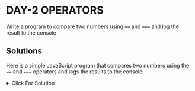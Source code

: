# DAY-2 OPERATORS

Write a program to compare two numbers using `==` and `===` and log the result to the console

## Solutions

Here is a simple JavaScript program that compares two numbers using the `==` and `===` operators and logs the results to the console:

<details>
  <summary>Click For Solution</summary>

```JS
// Define two numbers
let number1 = 10;
let number2 = '10';

// Compare the numbers using ==
let isEqual = number1 == number2;

// Compare the numbers using ===
let isStrictlyEqual = number1 === number2;

// Log the results to the console
console.log(number1 + " == " + number2 + ": " + isEqual);
console.log(number1 + " === " + number2 + ": " + isStrictlyEqual);
```

### Explanation

You can run this code in any JavaScript environment, such as a web browser's console or a Node.js runtime.

</details>
